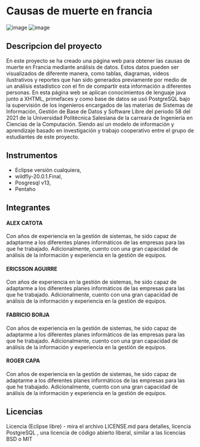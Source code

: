 # Causas de muerte en francia
![image](https://user-images.githubusercontent.com/66247356/122820461-3f63ba00-d2a1-11eb-9436-9239c5aaf254.png)
![image](https://user-images.githubusercontent.com/66247356/122820711-881b7300-d2a1-11eb-998e-d3847c2d60be.png)    
## Descripcion del proyecto

En este proyecto se ha creado una página web para obtener las causas de muerte en Francia mediante análisis de datos. Estos datos pueden ser visualizados de diferente manera, como tablas, diagramas, videos ilustrativos y reportes que han sido generados previamente por medio de un análisis estadístico con el fin de compartir esta información a diferentes personas. En esta página web se aplican conocimientos de lenguaje java junto a XHTML, primefaces y como base de datos se usó PostgreSQL bajo la supervisión de los ingenieros encargados de las materias de Sistemas de Información, Gestión de Base de Datos y Software Libre del periodo 58 del 2021 de la Universidad Politécnica Salesiana de la carreara de Ingeniería en Ciencias de la Computación. Siendo así un modelo de información y aprendizaje basado en investigación y trabajo cooperativo entre el grupo de estudiantes de este proyecto.

## Instrumentos

- Eclipse versión cualquiera, 
- wildfly-20.0.1.Final,
- Posgresql v13,
- Pentaho

## Integrantes 
#### ALEX CATOTA
Con años de experiencia en la gestión de sistemas, he sido capaz de adaptarme a los diferentes planes informáticos de las empresas para las que he trabajado. Adicionalmente, cuento con una gran capacidad de análisis de la información y experiencia en la gestión de equipos.
#### ERICSSON AGUIRRE
Con años de experiencia en la gestión de sistemas, he sido capaz de adaptarme a los diferentes planes informáticos de las empresas para las que he trabajado. Adicionalmente, cuento con una gran capacidad de análisis de la información y experiencia en la gestión de equipos.
####  FABRICIO BORJA
Con años de experiencia en la gestión de sistemas, he sido capaz de adaptarme a los diferentes planes informáticos de las empresas para las que he trabajado. Adicionalmente, cuento con una gran capacidad de análisis de la información y experiencia en la gestión de equipos.
#### ROGER CAPA
Con años de experiencia en la gestión de sistemas, he sido capaz de adaptarme a los diferentes planes informáticos de las empresas para las que he trabajado. Adicionalmente, cuento con una gran capacidad de análisis de la información y experiencia en la gestión de equipos.

## Licencias
Licencia (Eclipse libre) - mira el archivo LICENSE.md para detalles,
licencia PostgreSQL , 
una licencia de código abierto liberal, 
similar a las licencias BSD o MIT
